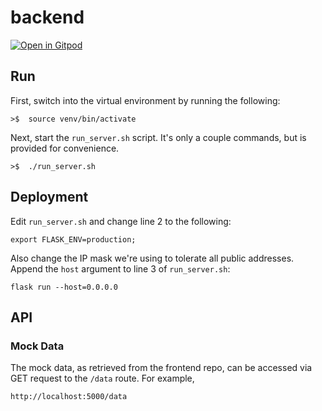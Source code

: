 # backend
[![Open in Gitpod](https://gitpod.io/button/open-in-gitpod.svg)](https://gitpod.io/#https://github.com/Disjoin-Covid-19/backend/)

## Run
First, switch into the virtual environment by running the following:

    >$  source venv/bin/activate

Next, start the `run_server.sh` script. It's only a couple commands,
but is provided for convenience.

    >$  ./run_server.sh

## Deployment
Edit `run_server.sh` and change line 2 to the following:

    export FLASK_ENV=production;

Also change the IP mask we're using to tolerate all public addresses. Append
the `host` argument to line 3 of `run_server.sh`:

    flask run --host=0.0.0.0

## API

### Mock Data
The mock data, as retrieved from the frontend repo, can be accessed via
GET request to the `/data` route. For example,

    http://localhost:5000/data
